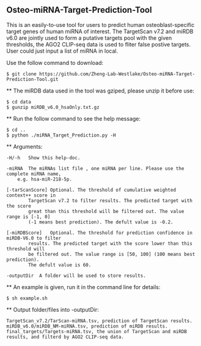 ## Osteo-miRNA-Target-Prediction-Tool

This is an easily-to-use tool for users to predict human osteoblast-specific target genes of human miRNA of interest. The TargetScan v7.2 and miRDB v6.0 are jointly used to form a putative targets pool with the given thresholds, the AGO2 CLIP-seq data is used to fliter false postive targets. User could just input a list of miRNA in local.

Use the follow command to download:

	$ git clone https://github.com/Zheng-Lab-Westlake/Osteo-miRNA-Target-Prediction-Tool.git

** The miRDB data used in the tool was gziped, please unzip it before use:

	$ cd data
	$ gunzip miRDB_v6.0_hsaOnly.txt.gz

** Run the follow command to see the help message:

	$ cd ..
	$ python ./miRNA_Target_Prediction.py -H

** Arguments:

	-H/-h	Show this help-doc.

	-miRNA	The miRNAs list file , one miRNA per line. Please use the complete miRNA name,
		e.g. hsa-miR-218-5p.

	[-tarScanScore]	Optional. The threshold of cumulative weighted context++ score in
			TargetScan v7.2 to filter results. The predicted target with the score
			great than this threshold will be filtered out. The value range is [-1, 0]
			(-1 means best prediction). The defult value is -0.2.

	[-miRDBScore]	Optional. The threshold for prediction confidence in miRDB-V6.0 to filter
			results. The predicted target with the score lower than this threshold will
			be filtered out. The value range is [50, 100] (100 means best prediction).
			The defult value is 60.

	-outputDir	A folder will be used to store results.


** An example is given, run it in the command line for details:

	$ sh example.sh


** Output folder/files into -outputDir:

	TargetScan_v7.2/TarScan-miRNA.tsv, prediction of TargetScan results.
	miRDB_v6.0/miRDB_NM-miRNA.tsv, prediction of miRDB results.
	final_targets/Targets-miRNA.tsv, the union of TargetScan and miRDB results, and filterd by AGO2 CLIP-seq data.
